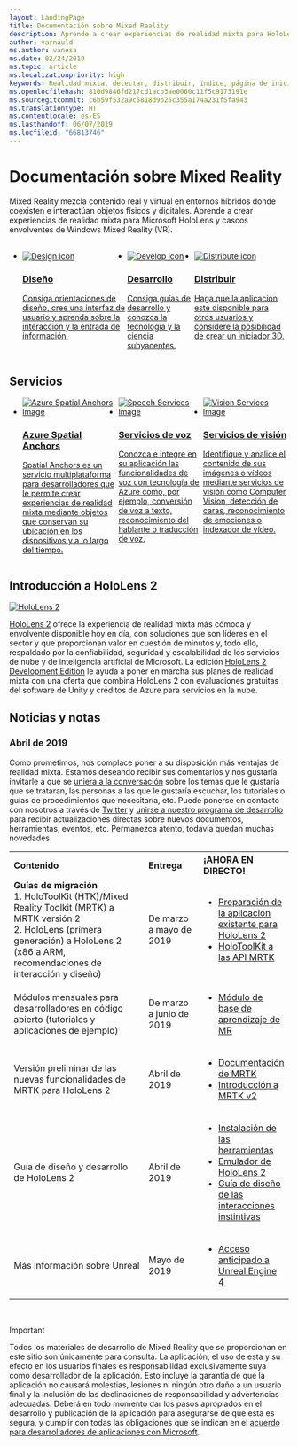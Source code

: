 ```yaml
---
layout: LandingPage
title: Documentación sobre Mixed Reality
description: Aprende a crear experiencias de realidad mixta para HoloLens y auriculares envolventes.
author: varnauld
ms.author: vanesa
ms.date: 02/24/2019
ms.topic: article
ms.localizationpriority: high
keywords: Realidad mixta, detectar, distribuir, índice, página de inicio, diseño, desarrollo, tutoriales, aplicaciones de ejemplo, aspectos básicos, casos prácticos, recursos, procedimientos de HoloLens, proyectos de código abierto
ms.openlocfilehash: 810d9846fd217cd1acb3ae0060c11f5c9173191e
ms.sourcegitcommit: c6b59f532a9c5818d9b25c355a174a231f5fa943
ms.translationtype: HT
ms.contentlocale: es-ES
ms.lasthandoff: 06/07/2019
ms.locfileid: "66813746"
---
```

# <a name="mixed-reality-documentation"></a>Documentación sobre Mixed Reality

Mixed Reality mezcla contenido real y virtual en entornos híbridos donde coexisten e interactúan objetos físicos y digitales. Aprende a crear experiencias de realidad mixta para Microsoft HoloLens y cascos envolventes de Windows Mixed Reality (VR).

<br>

<ul id="cardtypes-W" class="cardsW panelContent" style="display: flex; margin-top: 0px;">
                            <li>
                            <a href="design.md" title="Diseño de inicio" data-linktype="absolute-path">
                                    <div class="cardSize">
                                        <div class="cardPadding">
                                            <div class="card">
                                                <div class="cardImageOuter">
                                                    <div class="cardImage">
                                                        <img src="images/DesignIcon.png" alt="Design icon">
                                                    </div>
                                                </div>
                                                <div class="cardText">
                                                    <h3>Diseño</h3>
                                                    <p>Consiga orientaciones de diseño, cree una interfaz de usuario y aprenda sobre la interacción y la entrada de información.</p>
                                                </div>
                                            </div>
                                        </div>
                                    </div>
                               </a>
                            </li>
                            <li>
                             <a href="development.md" title="Desarrollo de inicio" data-linktype="absolute-path">
                              <div class="cardSize">
                                  <div class="cardPadding">
                                      <div class="card">
                                          <div class="cardImageOuter">
                                              <div class="cardImage">
                                                  <img src="images/DevelopIcon.png" alt="Develop icon">
                                              </div>
                                          </div>
                                          <div class="cardText">
                                              <h3>Desarrollo</h3>
                                              <p>Consiga guías de desarrollo y conozca la tecnología y la ciencia subyacentes.</p>
                                          </div>
                                      </div>
                                  </div>
                              </div>
                               </a>
                            </li>
                             <li>
                              <a href="implementing-3d-app-launchers.md" title="Distribución" data-linktype="absolute-path">
                                    <div class="cardSize">
                                        <div class="cardPadding">
                                            <div class="card">
                                                <div class="cardImageOuter">
                                                    <div class="cardImage">
                                                        <img src="images/DistributeIcon.png" alt="Distribute icon">
                                                    </div>
                                                </div>
                                                <div class="cardText">
                                                    <h3 class="x-hidden-focus">Distribuir</h3>
                                                  <p>Haga que la aplicación esté disponible para otros usuarios y considere la posibilidad de crear un iniciador 3D.</p>
                                                </div>
                                            </div>
                                        </div>
                                    </div>
                                </a>
                            </li>
 </ul>

<h2>Servicios</h2>

<ul id="cardtypes-W" class="cardsW panelContent" style="display: flex; margin-top: 0px;">
                            <li>
                              <a href="https://docs.microsoft.com/azure/spatial-anchors" target="_blank" title="Azure Spatial Anchors" data-linktype="absolute-path">
                                    <div class="cardSize">
                                        <div class="cardPadding">
                                            <div class="card">
                                                <div class="cardImageOuter">
                                                    <div class="cardImage">
                                                        <img src="images/AzureSpatialAnchors.jpg" alt="Azure Spatial Anchors image">
                                                    </div>
                                                </div>
                                                <div class="cardText">
                                                    <h3 class="x-hidden-focus">Azure Spatial Anchors</h3>
                                                  <p>Spatial Anchors es un servicio multiplataforma para desarrolladores que le permite crear experiencias de realidad mixta mediante objetos que conservan su ubicación en los dispositivos y a lo largo del tiempo.</p>
                                                </div>
                                            </div>
                                        </div>
                                    </div>
                                    </a>
                            </li>
                            <li>
                              <a href="https://docs.microsoft.com/azure/cognitive-services/speech-service/" target="_blank" title="Servicios de voz" data-linktype="absolute-path">
                                    <div class="cardSize">
                                        <div class="cardPadding">
                                            <div class="card">
                                                <div class="cardImageOuter">
                                                    <div class="cardImage">
                                                        <img src="images/speech.jpg" alt="Speech Services image">
                                                    </div>
                                                </div>
                                                <div class="cardText">
                                                    <h3 class="x-hidden-focus">Servicios de voz</h3>
                                                  <p>Conozca e integre en su aplicación las funcionalidades de voz con tecnología de Azure como, por ejemplo, conversión de voz a texto, reconocimiento del hablante o traducción de voz.</p>
                                                </div>
                                            </div>
                                        </div>
                                    </div>
                                    </a>
                            </li>
                             <li>
                              <a href="https://docs.microsoft.com/azure/cognitive-services/computer-vision/" target="_blank" title="Servicios de visión" data-linktype="absolute-path">
                                    <div class="cardSize">
                                        <div class="cardPadding">
                                            <div class="card">
                                                <div class="cardImageOuter">
                                                    <div class="cardImage">
                                                        <img src="images/vision.jpg" alt="Vision Services image">
                                                    </div>
                                                </div>
                                                <div class="cardText">
                                                    <h3 class="x-hidden-focus">Servicios de visión</h3>
                                                  <p>Identifique y analice el contenido de sus imágenes o vídeos mediante servicios de visión como Computer Vision, detección de caras, reconocimiento de emociones o indexador de vídeo.</p>
                                                </div>
                                            </div>
                                        </div>
                                    </div>
                                    </a>
                            </li>
</ul>

<h2>Introducción a HoloLens 2</h2>

[![HoloLens 2](images/hololens2.jpg)](https://www.microsoft.com/hololens/hardware)

[HoloLens 2](https://www.microsoft.com/hololens/hardware) ofrece la experiencia de realidad mixta más cómoda y envolvente disponible hoy en día, con soluciones que son líderes en el sector y que proporcionan valor en cuestión de minutos y, todo ello, respaldado por la confiabilidad, seguridad y escalabilidad de los servicios de nube y de inteligencia artificial de Microsoft. La edición [HoloLens 2 Development Edition](https://www.microsoft.com/en-us/hololens/developers) le ayuda a poner en marcha sus planes de realidad mixta con una oferta que combina HoloLens 2 con evaluaciones gratuitas del software de Unity y créditos de Azure para servicios en la nube.

<h2>Noticias y notas</h2>

<h3>Abril de 2019</h3>

Como prometimos, nos complace poner a su disposición más ventajas de realidad mixta. Estamos deseando recibir sus comentarios y nos gustaría invitarle a que se [uniera a la conversación](https://holodevelopersslack.azurewebsites.net/) sobre los temas que le gustaría que se trataran, las personas a las que le gustaría escuchar, los tutoriales o guías de procedimientos que necesitaría, etc. Puede ponerse en contacto con nosotros a través de [Twitter](https://twitter.com/MxdRealityDev) y [unirse a nuestro programa de desarrollo](https://aka.ms/iwantmr) para recibir actualizaciones directas sobre nuevos documentos, herramientas, eventos, etc. Permanezca atento, todavía quedan muchas novedades.

<table>
<tr>
<th style="width: 400px; text-align:left;">Contenido</th><th style="width: 125px; text-align:left;">Entrega</th><th style="width: 125px; text-align:left;">¡AHORA EN DIRECTO!</th>
</tr> 
<tr>
<td><b>Guías de migración</b> <br>1. HoloToolKit (HTK)/Mixed Reality Toolkit (MRTK) a MRTK versión 2
<br>2. HoloLens (primera generación) a HoloLens 2 (x86 a ARM, recomendaciones de interacción y diseño)
</td></td><td>De marzo a mayo de 2019</td><td> <ul><li><a href=https://docs.microsoft.com/en-us/windows/mixed-reality/mrtk-porting-guide>Preparación de la aplicación existente para HoloLens 2</a><li><a href=https://microsoft.github.io/MixedRealityToolkit-Unity/Documentation/HTKToMRTKPortingGuide.html>HoloToolKit a las API MRTK</a></td>
</tr>
<tr>
<td>Módulos mensuales para desarrolladores en código abierto (tutoriales y aplicaciones de ejemplo)</td><td>De marzo a junio de 2019</td><td> <ul><li><a href=https://docs.microsoft.com/en-us/windows/mixed-reality/mrlearning-base-ch1>Módulo de base de aprendizaje de MR</a></td>
</tr>
<tr>
<td>Versión preliminar de las nuevas funcionalidades de MRTK para HoloLens 2</td><td>Abril de 2019</td><td> <ul><li><a href=https://microsoft.github.io/MixedRealityToolkit-Unity/Documentation/GettingStartedWithTheMRTK.html>Documentación de MRTK</a><li><a href=https://docs.microsoft.com/en-us/windows/mixed-reality/mrtk-getting-started>Introducción a MRTK v2</a></td>
</tr>
<tr>
<td>Guía de diseño y desarrollo de HoloLens 2</td><td>Abril de 2019</td><td> <ul><li><a href=https://docs.microsoft.com/en-us/windows/mixed-reality/install-the-tools>Instalación de las herramientas</a><li><a href=https://docs.microsoft.com/en-us/windows/mixed-reality/using-the-hololens-emulator>Emulador de HoloLens 2</a><li><a href=https://docs.microsoft.com/en-us/windows/mixed-reality/interaction-fundamentals>Guía de diseño de las interacciones instintivas</a></td>
</tr>
<tr>
  <td>Más información sobre Unreal</td><td>Mayo de 2019</td><td> <ul><li><a href=https://www.unrealengine.com/en-US/blog/unreal-engine-4-support-for-hololens-2-released-in-early-access>Acceso anticipado a Unreal Engine 4</a></td>
</tr>
</table>

<br>



>[!IMPORTANT]
>Todos los materiales de desarrollo de Mixed Reality que se proporcionan en este sitio son únicamente para consulta. La aplicación, el uso de esta y su efecto en los usuarios finales es responsabilidad exclusivamente suya como desarrollador de la aplicación. Esto incluye la garantía de que la aplicación no causará molestias, lesiones ni ningún otro daño a un usuario final y la inclusión de las declinaciones de responsabilidad y advertencias adecuadas. Deberá en todo momento dar los pasos apropiados en el desarrollo y publicación de la aplicación para asegurarse de que esta es segura, y cumplir con todas las obligaciones que se indican en el [acuerdo para desarrolladores de aplicaciones con Microsoft](https://docs.microsoft.com/legal/windows/agreements/app-developer-agreement). 
